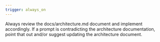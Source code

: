 ```yaml
---
trigger: always_on
---
```


Always review the docs/architecture.md document and implement accordingly. If a prompt is contradicting the architecture documentation, point that out and/or suggest updating the architecture document.